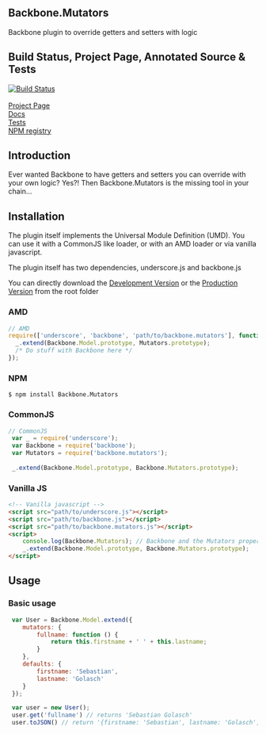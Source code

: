 ## Backbone.Mutators
Backbone plugin to override getters and setters with logic

## Build Status, Project Page, Annotated Source & Tests
[![Build Status](https://secure.travis-ci.org/asciidisco/Backbone.Mutators.png?branch=master)](http://travis-ci.org/asciidisco/Backbone.Mutators)<br /><br />
[Project Page](http://asciidisco.github.com/Backbone.Mutators/index.html)<br />
[Docs](http://asciidisco.github.com/Backbone.Mutators/docs/backbone.rpc.html)<br />
[Tests](http://asciidisco.github.com/Backbone.Mutators/test/index.html)<br />
[NPM registry](http://search.npmjs.org/#/Backbone.Mutators)

## Introduction
Ever wanted Backbone to have getters and setters you can override with your own logic?
Yes?! Then Backbone.Mutators is the missing tool in your chain...

## Installation

The plugin itself implements the Universal Module Definition (UMD).
You can use it with a CommonJS like loader, or with an AMD loader or via
vanilla javascript.

The plugin itself has two dependencies, underscore.js and backbone.js

You can directly download the 
[Development Version](https://raw.github.com/asciidisco/Backbone.Mutators/master/backbone.mutators.js)
or the
[Production Version](https://raw.github.com/asciidisco/Backbone.Mutators/master/backbone.mutators.min.js)
from the root folder

### AMD
```javascript
// AMD
require(['underscore', 'backbone', 'path/to/backbone.mutators'], function (_, Backbone, Mutators) {
  _.extend(Backbone.Model.prototype, Mutators.prototype);
  /* Do stuff with Backbone here */
});
```
### NPM
```shell
$ npm install Backbone.Mutators
```

### CommonJS
```javascript
// CommonJS
 var _ = require('underscore');
 var Backbone = require('backbone');
 var Mutators = require('backbone.mutators');
 
 _.extend(Backbone.Model.prototype, Backbone.Mutators.prototype);
```

### Vanilla JS
```html
<!-- Vanilla javascript -->
<script src="path/to/underscore.js"></script>
<script src="path/to/backbone.js"></script>
<script src="path/to/backbone.mutators.js"></script>
<script>
	console.log(Backbone.Mutators); // Backbone and the Mutators property are globals
	_.extend(Backbone.Model.prototype, Backbone.Mutators.prototype);
</script>
```

## Usage

### Basic usage
```javascript
 var User = Backbone.Model.extend({
    mutators: {
        fullname: function () {
            return this.firstname + ' ' + this.lastname;
        }
    },
    defaults: {
    	firstname: 'Sebastian',
        lastname: 'Golasch'
    }
 });

 var user = new User();
 user.get('fullname') // returns 'Sebastian Golasch'
 user.toJSON() // return '{firstname: 'Sebastian', lastname: 'Golasch', fullname: 'Sebastian Golasch'}'
```